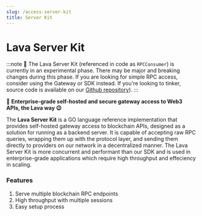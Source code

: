 ```yaml
---
slug: /access-server-kit
title: Server Kit
---
```

# Lava Server Kit

:::note 
🧪
The Lava Server Kit (referenced in code as `RPCConsumer`) is currently in an experimental phase. There may be major and breaking changes during this phase. If you are looking for simple RPC access, consider using the Gateway or SDK instead. If you're looking to tinker, source code is available on our [Github repository](https://github.com/lavanet/lava/tree/main/protocol/rpcconsumer)). 
:::

🌋 **Enterprise-grade self-hosted and secure gateway access to Web3 APIs, the Lava way 😉**

The **Lava Server Kit** is a GO language reference implementation that provides self-hosted gateway access to blockchain APIs, designed as a solution for running as a backend server. It is capable of accepting raw RPC queries, wrapping them up with the protocol layer, and sending them directly to providers on our network in a decentralized manner. The Lava Server Kit is more concurrent and performant than our SDK and is used in enterprise-grade applications which require high throughput and effeciency in scaling. 



### Features

1. Serve multiple blockchain RPC endpoints
2. High throughput with multiple sessions
3. Easy setup process